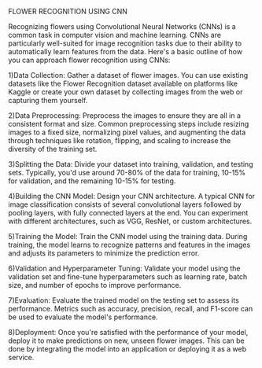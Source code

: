 FLOWER RECOGNITION USING CNN


Recognizing flowers using Convolutional Neural Networks (CNNs) is a common task in computer vision and machine learning. CNNs are particularly well-suited for image recognition tasks due to their ability to automatically learn features from the data. Here's a basic outline of how you can approach flower recognition using CNNs:

1)Data Collection: Gather a dataset of flower images. You can use existing datasets like the Flower Recognition dataset available on platforms like Kaggle or create your own dataset by collecting images from the web or capturing them yourself.

2)Data Preprocessing: Preprocess the images to ensure they are all in a consistent format and size. Common preprocessing steps include resizing images to a fixed size, normalizing pixel values, and augmenting the data through techniques like rotation, flipping, and scaling to increase the diversity of the training set.

3)Splitting the Data: Divide your dataset into training, validation, and testing sets. Typically, you'd use around 70-80% of the data for training, 10-15% for validation, and the remaining 10-15% for testing.

4)Building the CNN Model: Design your CNN architecture. A typical CNN for image classification consists of several convolutional layers followed by pooling layers, with fully connected layers at the end. You can experiment with different architectures, such as VGG, ResNet, or custom architectures.

5)Training the Model: Train the CNN model using the training data. During training, the model learns to recognize patterns and features in the images and adjusts its parameters to minimize the prediction error.

6)Validation and Hyperparameter Tuning: Validate your model using the validation set and fine-tune hyperparameters such as learning rate, batch size, and number of epochs to improve performance.

7)Evaluation: Evaluate the trained model on the testing set to assess its performance. Metrics such as accuracy, precision, recall, and F1-score can be used to evaluate the model's performance.

8)Deployment: Once you're satisfied with the performance of your model, deploy it to make predictions on new, unseen flower images. This can be done by integrating the model into an application or deploying it as a web service.
